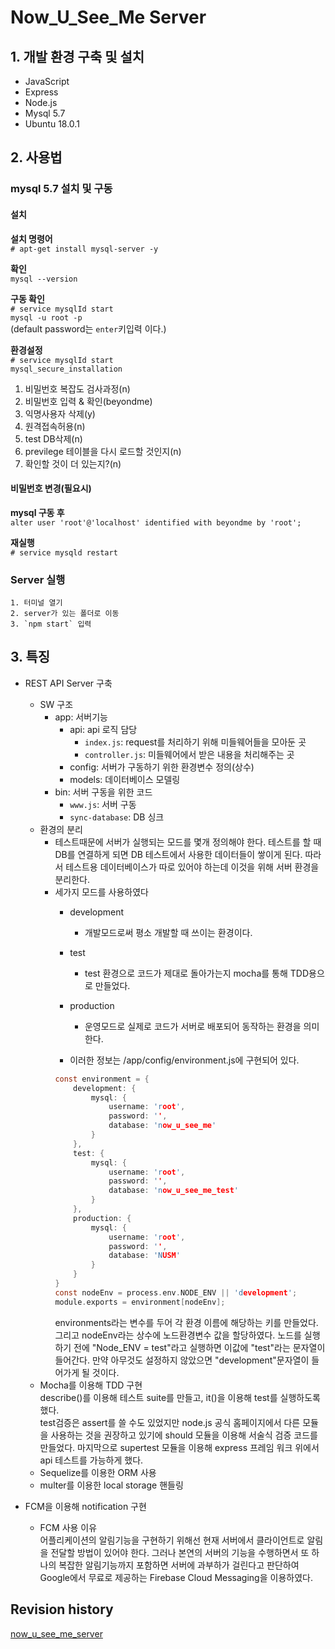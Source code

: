 # Now_U_See_Me Server

## 1. 개발 환경 구축 및 설치  
 - JavaScript
 - Express
 - Node.js
 - Mysql 5.7
 - Ubuntu 18.0.1  
   
## 2. 사용법  
  
### mysql 5.7 설치 및 구동

#### 설치  
  
**설치 명령어**  
	`# apt-get install mysql-server -y`  
  
**확인**    
	`mysql --version`    
    
**구동 확인**    
	`# service mysqlId start`  
	`mysql -u root -p`    
	(default password는 `enter`키입력 이다.)  
  
**환경설정**  
	`# service mysqlId start`  
	`mysql_secure_installation`    

1. 비밀번호 복잡도 검사과정(n)  
2. 비밀번호 입력 & 확인(beyondme)  
3. 익명사용자 삭제(y)  
4. 원격접속허용(n)  
5. test DB삭제(n)  
6. previlege 테이블을 다시 로드할 것인지(n)  
7. 확인할 것이 더 있는지?(n)  
   
#### 비밀번호 변경(필요시)  
  
**mysql 구동 후**  
	`alter user 'root'@'localhost' identified with beyondme by 'root';`  

**재실행**  
	`# service mysqld restart`    
  
### Server 실행  
  
	1. 터미널 열기  
	2. server가 있는 폴더로 이동  
	3. `npm start` 입력  
    
## 3. 특징  
  
- REST API Server 구축
    - SW 구조
        - app: 서버기능
            - api: api 로직 담당
                - `index.js`: request를 처리하기 위해 미들웨어들을 모아둔 곳
                - `controller.js`: 미들웨어에서 받은 내용을 처리해주는 곳
            - config: 서버가 구동하기 위한 환경변수 정의(상수)
            - models: 데이터베이스 모델링
        - bin: 서버 구동을 위한 코드
            - `www.js`: 서버 구동
            - `sync-database`: DB 싱크
    - 환경의 분리
        - 테스트때문에 서버가 실행되는 모드를 몇개 정의해야 한다. 테스트를 할 때 DB를 연결하게 되면 DB 테스트에서 사용한 데이터들이 쌓이게 된다. 따라서 테스트용 데이터베이스가 따로 있어야 하는데 이것을 위해 서버 환경을 분리한다.
        - 세가지 모드를 사용하였다
            - development
                - 개발모드로써 평소 개발할 때 쓰이는 환경이다.
            - test
                - test 환경으로 코드가 제대로 돌아가는지 mocha를 통해 TDD용으로 만들었다.
            - production
                - 운영모드로 실제로 코드가 서버로 배포되어 동작하는 환경을 의미한다.
                
            - 이러한 정보는 /app/config/environment.js에 구현되어 있다.
            ```c
            const environment = {
                development: {
                    mysql: {
                        username: 'root',
                        password: '',
                        database: 'now_u_see_me'
                    }
                },
                test: {
                    mysql: {
                        username: 'root',
                        password: '',
                        database: 'now_u_see_me_test'
                    }
                },
                production: {
                    mysql: {
                        username: 'root',
                        password: '',
                        database: 'NUSM'
                    }
                }
            }
            const nodeEnv = process.env.NODE_ENV || 'development';
            module.exports = environment[nodeEnv];
            ```  
            environments라는 변수를 두어 각 환경 이름에 해당하는 키를 만들었다. 그리고 nodeEnv라는 상수에 노드환경변수 값을 할당하였다. 노드를 실행하기 전에 "Node_ENV = test"라고 실행하면 이값에 "test"라는 문자열이 들어간다. 만약 아무것도 설정하지 않았으면 "development"문자열이 들어가게 될 것이다.
    - Mocha를 이용해 TDD 구현  
        describe()를 이용해 테스트 suite를 만들고, it()을 이용해 test를 실행하도록 했다.   
        test검증은 assert를 쓸 수도 있었지만 node.js 공식 홈페이지에서 다른 모듈을 사용하는 것을 권장하고 있기에 should 모듈을 이용해 서술식 검증 코드를 만들었다. 마지막으로 supertest 모듈을 이용해 express 프레임 워크 위에서 api 테스트를 가능하게 했다.
    - Sequelize를 이용한 ORM 사용
    - multer를 이용한 local storage 핸들링
    
- FCM을 이용해 notification 구현
    - FCM 사용 이유  
        어플리케이션의 알림기능을 구현하기 위해선 현재 서버에서 클라이언트로 알림을 전달할 방법이 있어야 한다. 
        그러나 본연의 서버의 기능을 수행하면서 또 하나의 복잡한 알림기능까지 포함하면 서버에 과부하가 걸린다고 판단하여 Google에서 무료로 제공하는 Firebase Cloud Messaging을 이용하였다.
    
	
       
## Revision history    
  
[now_u_see_me_server](https://github.com/kiryun/now_u_see_me_server)
